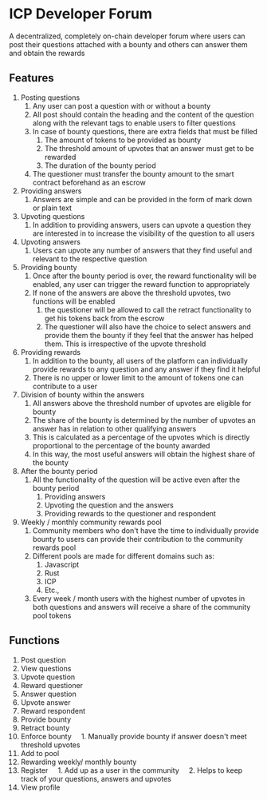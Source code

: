 # ICP Developer Forum
A decentralized, completely on-chain developer forum where users can post their questions attached with a bounty and others can answer them and obtain the rewards

## Features
1. Posting questions
	1. Any user can post a question with or without a bounty
	2. All post should contain the heading and the content of the question along with the relevant tags to enable users to filter questions
	3. In case of bounty questions, there are extra fields that must be filled
		1. The amount of tokens to be provided as bounty
		2. The threshold amount of upvotes that an answer must get to be rewarded
		3. The duration of the bounty period
	4. The questioner must transfer the bounty amount to the smart contract beforehand as an escrow
2. Providing answers
	1. Answers are simple and can be provided in the form of mark down or plain text
3. Upvoting questions
	1. In addition to providing answers, users can upvote a question they are interested in to increase the visibility of the question to all users
4. Upvoting answers
	1. Users can upvote any number of answers that they find useful and relevant to the respective question
5. Providing bounty
	1. Once after the bounty period is over, the reward functionality will be enabled, any user can trigger the reward function to appropriately
	2. If none of the answers are above the threshold upvotes, two functions will be enabled
		1. the questioner will be allowed to call the retract functionality to get his tokens back from the escrow
		2. The questioner will also have the choice to select answers and provide them the bounty if they feel that the answer has helped them. This is irrespective of the upvote threshold
6. Providing rewards
    1. In addition to the bounty, all users of the platform can individually provide rewards to any question and any answer if they find it helpful
    2. There is no upper or lower limit to the amount of tokens one can contribute to a user
7. Division of bounty within the answers
	1. All answers above the threshold number of upvotes are eligible for bounty
	2. The share of the bounty is determined by the number of upvotes an answer has in relation to other qualifying answers
	3. This is calculated as a percentage of the upvotes which is directly proportional to the percentage of the bounty awarded
	4. In this way, the most useful answers will obtain the highest share of the bounty
8. After the bounty period
    1. All the functionality of the question will be active even after the bounty period
        1. Providing answers
        2. Upvoting the question and the answers
        3. Providing rewards to the questioner and respondent
9. Weekly / monthly community rewards pool
    1. Community members who don't have the time to individually provide bounty to users can provide their contribution to the community rewards pool
    2. Different pools are made for different domains such as:
        1. Javascript
        2. Rust
        3. ICP
        4. Etc.,
    3. Every week / month users with the highest number of upvotes in both questions and answers will receive a share of the community pool tokens
## Functions
1. Post question
2. View questions
3. Upvote question
4. Reward questioner
5. Answer question
6. Upvote answer
7. Reward respondent
8. Provide bounty
9. Retract bounty
10. Enforce bounty
    1. Manually provide bounty if answer doesn't meet threshold upvotes
11. Add to pool
12. Rewarding weekly/ monthly bounty
13. Register
    1. Add up as a user in the community
    2. Helps to keep track of your questions, answers and upvotes
14. View profile